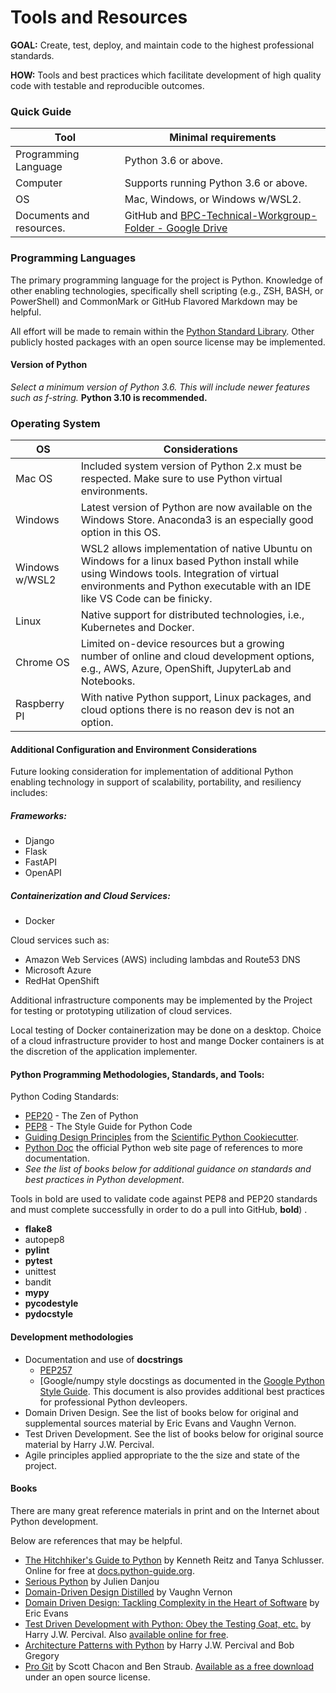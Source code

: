 # Tools and Resources

__GOAL:__ Create, test, deploy, and maintain code to the highest professional standards.

__HOW:__ Tools and best practices which facilitate development of high quality code with testable and reproducible outcomes.

### Quick Guide

| Tool | Minimal requirements |
| --- | --- |
| Programming Language | Python 3.6 or above. |
| Computer | Supports running Python 3.6 or above. |
| OS  | Mac, Windows, or Windows w/WSL2. |
| Documents and resources. | GitHub and [BPC-Technical-Workgroup-Folder - Google Drive](https://na01.safelinks.protection.outlook.com/?url=https%3A%2F%2Fdrive.google.com%2Fdrive%2Ffolders%2F15aJogTieUuqukjDHm5AVQVVm-PVukPs9&data=04%7C01%7C%7C0ce76ff21ff048af0c2b08d8ef9790ff%7C84df9e7fe9f640afb435aaaaaaaaaaaa%7C1%7C0%7C637522781535891404%7CUnknown%7CTWFpbGZsb3d8eyJWIjoiMC4wLjAwMDAiLCJQIjoiV2luMzIiLCJBTiI6Ik1haWwiLCJXVCI6Mn0%3D%7C1000&sdata=l1%2BAoHrIHr8przKXkn6pSCQTGnGXKMcOjQnzY0jpqws%3D&reserved=0) |

### Programming Languages

The primary programming language for the project is Python.  Knowledge of other enabling technologies, specifically shell scripting (e.g., ZSH, BASH, or PowerShell) and CommonMark or GitHub Flavored Markdown may be helpful.

All effort will be made to remain within the [Python Standard Library](https://docs.python.org/3.10/library/index.html). Other publicly hosted packages with an open source license may be implemented.

#### Version of Python

*Select a minimum version of Python 3.6. This will include newer features such as f-string.* **Python 3.10 is recommended.**

### Operating System

OS | Considerations  
----------- | -----------  
 Mac OS | Included system version of Python 2.x must be respected.  Make sure to use Python virtual environments. 
 Windows | Latest version of Python are now available on the Windows Store.  Anaconda3 is an especially good option in this OS.  
 Windows w/WSL2 |  WSL2 allows implementation of native Ubuntu on Windows for a linux based Python install while using Windows tools. Integration of virtual environments and Python executable with an IDE like VS Code can be finicky.  
 Linux | Native support for distributed technologies, i.e., Kubernetes and Docker.    
 Chrome OS | Limited on-device resources but a growing number of online and cloud development options, e.g., AWS, Azure, OpenShift, JupyterLab and Notebooks.  
 Raspberry PI | With native Python support, Linux packages, and cloud options there is no reason dev is not an option.  


#### Additional Configuration and Environment Considerations

Future looking consideration for implementation of additional Python enabling technology in support of scalability, portability, and resiliency includes:

##### Frameworks:

* Django
* Flask
* FastAPI
* OpenAPI  

##### Containerization and Cloud Services:

* Docker




Cloud services such as:

* Amazon Web Services (AWS) including lambdas and Route53 DNS
* Microsoft Azure
* RedHat OpenShift


Additional infrastructure components may be implemented by the Project for testing or prototyping utilization of cloud services.

Local testing of Docker containerization may be done on a desktop.  Choice of a cloud infrastructure provider to host and mange Docker containers is at the discretion of the application implementer.

#### Python Programming Methodologies, Standards, and Tools:

Python Coding Standards:

* [PEP20](https://pep20.org) - The Zen of Python
* [PEP8](https://pep8.org) -  The Style Guide for Python Code
* [Guiding Design Principles](https://nsls-ii.github.io/scientific-python-cookiecutter/guiding-design-principles.html) from the [Scientific Python Cookiecutter](https://nsls-ii.github.io/scientific-python-cookiecutter/index.html).
* [Python Doc](https://www.python.org/doc/) the official Python web site page of references to more documentation.
* _See the list of books below for additional guidance on standards and best practices in Python development_.

Tools in bold are used to validate code against PEP8 and PEP20 standards and must complete successfully in order to do a pull into GitHub,  __bold__) .

* __flake8__
* autopep8
* __pylint__
* __pytest__
* unittest
* bandit
* __mypy__
* __pycodestyle__
* __pydocstyle__



#### Development methodologies  
* Documentation and use of __docstrings__
    * [PEP257](https://peps.python.org/pep-0257/)
    * [Google/numpy style docstings as documented in the [Google Python Style Guide](https://google.github.io/styleguide/pyguide.html).  This document is also provides additional best practices for professional Python devleopers.  
* Domain Driven Design.  See the list of books below for original and supplemental sources material by Eric Evans and Vaughn Vernon.
* Test Driven Development.  See the list of books below for original source material by Harry J.W. Percival. 
* Agile principles applied appropriate to the the size and state of the project.

#### Books

There are many great reference materials in print and on the Internet about Python development.

Below are references that may be helpful. 

* <ins>The Hitchhiker's Guide to Python</ins> by Kenneth Reitz and Tanya Schlusser.  Online for free at [docs.python-guide.org](https://docs.python-guide.org/).  
* <ins>Serious Python</ins> by Julien Danjou
* <ins>Domain-Driven Design Distilled</ins> by Vaughn Vernon
* <ins>Domain Driven Design: Tackling Complexity in the Heart of Software</ins> by Eric Evans
* <ins>Test Driven Development with Python: Obey the Testing Goat, etc.</ins> by Harry J.W. Percival. Also [available online for free](https://www.obeythetestinggoat.com/).
* <ins>Architecture Patterns with Python</ins> by Harry J.W. Percival and Bob Gregory
* <ins>Pro Git</ins> by Scott Chacon and Ben Straub. [Available as a free download](https://git-scm.com/book/en/v2) under an open source license.



<br/>
<br/>
<br/>
